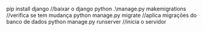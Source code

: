 pip install django //baixar o django
python .\manage.py makemigrations //verifica se tem mudança
python manage.py migrate //aplica migrações do banco de dados
python manage.py runserver //inicia o servidor 
